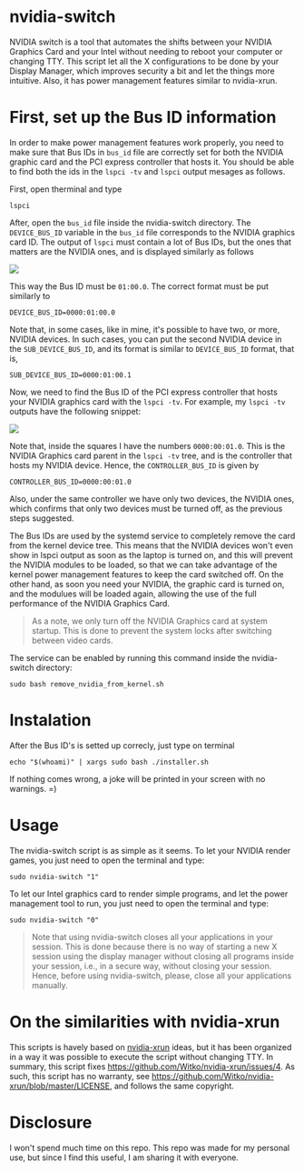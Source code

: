 # nvidia-switch

NVIDIA switch is a tool that automates the shifts between your NVIDIA Graphics
Card and your Intel without needing to reboot your computer or changing TTY. 
This script let all the X configurations to be done by your Display Manager, 
which improves security a bit and let the things more intuitive. Also, it has
 power management features similar to nvidia-xrun.


# First, set up the Bus ID information

In order to make power management features work properly, you need to make sure
that Bus IDs in `bus_id` file are correctly set for both the
NVIDIA graphic card and the PCI express controller that hosts it. You should be
able to find both the ids in the `lspci -tv` and `lspci` output mesages 
as follows.

First, open therminal and type 

	lspci

After, open the `bus_id` file inside the nvidia-switch directory. The `DEVICE_BUS_ID`
 variable in the `bus_id` file corresponds to the NVIDIA graphics 
card ID. The output of `lspci` must contain a lot of Bus IDs, but the ones that matters
are the NVIDIA ones, and is displayed similarly as follows

![](https://github.com/nvidiaswitch/nvidia-switch/blob/main/pictures/lspci_2.png)

This way the Bus ID must be `01:00.0`. The correct format must be put similarly to 

	DEVICE_BUS_ID=0000:01:00.0

Note that, in some cases, like in mine, it's possible to have two, or more, NVIDIA devices.
In such cases, you can put the second NVIDIA device in the `SUB_DEVICE_BUS_ID`, and its format is similar
to `DEVICE_BUS_ID` format, that is, 

	SUB_DEVICE_BUS_ID=0000:01:00.1

Now, we need to find the Bus ID of the PCI express controller that hosts your NVIDIA graphics
 card with the `lspci -tv`. For example, my `lspci -tv` outputs have the following snippet:

![](https://github.com/nvidiaswitch/nvidia-switch/blob/main/pictures/lspci.png)

Note that, inside the squares I have the numbers `0000:00:01.0`. This is the NVIDIA
Graphics card parent in the `lspci -tv` tree, and is the controller that hosts my NVIDIA
device. Hence, the `CONTROLLER_BUS_ID` is given by 	

	CONTROLLER_BUS_ID=0000:00:01.0

Also, under the same controller we have only two devices, the NVIDIA ones, which 
confirms that only two devices must be turned off, as the previous steps suggested.

The Bus IDs are used by the systemd service to completely remove the card from the kernel device tree.
This means that the NVIDIA devices won't even show in lspci output as soon as the laptop is
turned on, and this will prevent the NVIDIA modules to be loaded, so that we can take advantage 
of the kernel power management features to keep the card switched off. On the other hand, as soon you need 
your NVIDIA, the graphic card is turned on, and the modulues will be loaded again, allowing
the use of the full performance of the NVIDIA Graphics Card.

> As a note, we only turn off the NVIDIA Graphics card at system startup. This is done to prevent 
the system locks after switching between video cards.

The service can be enabled by running this command inside the nvidia-switch directory:

	sudo bash remove_nvidia_from_kernel.sh


# Instalation

After the Bus ID's is setted up correcly, just type on terminal 

	echo "$(whoami)" | xargs sudo bash ./installer.sh

If nothing comes wrong, a joke will be printed in your screen with no warnings. =) 

# Usage

The nvidia-switch script is as simple as it seems. To let your NVIDIA render games,
you just need to open the terminal and type: 

	sudo nvidia-switch "1"

To let our Intel graphics card to render simple programs, and let the power management
tool to run, you just need to open the terminal and type: 

	sudo nvidia-switch "0"
	
> Note that using nvidia-switch closes all your applications in your session. 
> This is done because there is no way of starting a new X session using the display 
> manager without closing all programs inside your session, i.e., in a secure way, 
> without closing your session. Hence, before using nvidia-switch, please, close all 
> your applications manually. 


# On the similarities with nvidia-xrun

This scripts is havely based on [nvidia-xrun](https://github.com/Witko/nvidia-xrun/) ideas, 
but it has been organized in a way it was possible to execute the script without changing TTY. 
In summary, this script fixes https://github.com/Witko/nvidia-xrun/issues/4. As such, this 
script has no warranty, see https://github.com/Witko/nvidia-xrun/blob/master/LICENSE, and follows the 
same copyright. 

# Disclosure

I won't spend much time on this repo. This repo was made for my personal use, but since 
I find this useful, I am sharing it with everyone.
